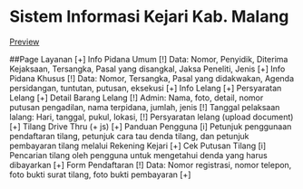 # Sistem Informasi Kejari Kab. Malang
[Preview](https://seismolog-bit.github.io/kejari/)

##Page
Layanan
[+] Info Pidana Umum
  [!] Data: Nomor, Penyidik, Diterima Kejaksaan, Tersangka, Pasal yang disangkal, Jaksa Peneliti, Jenis
[+] Info Pidana Khusus
  [!] Data: Nomor, Tersangka, Pasal yang didakwakan, Agenda persidangan, tuntutan, putusan, eksekusi
[+] Info Lelang
  [+] Persyaratan Lelang
  [+] Detail Barang Lelang
      [!] Admin: Nama, foto, detail, nomor putusan pengadilan, nama terpidana, jumlah, jenis
      [!] Tanggal pelaksaan lalang: Hari, tanggal, pukul, lokasi,
      [!] Persyaratan lelang (upload document) 
[+] Tilang Drive Thru (+ js)
  [+] Panduan Pengguna
      [i] Petunjuk penggunaan pendaftaran tilang, petunjuk cara tau denda tilang, dan petunjuk pembayaran tilang melalui Rekening Kejari
  [+] Cek Putusan Tilang 
      [i] Pencarian tilang oleh pengguna untuk mengetahui denda yang harus dibayarkan
  [+] Form Pendaftaran
      [!] Data: Nomor registrasi, nomor telepon, foto bukti surat tilang, foto bukti pembayaran
[+] 